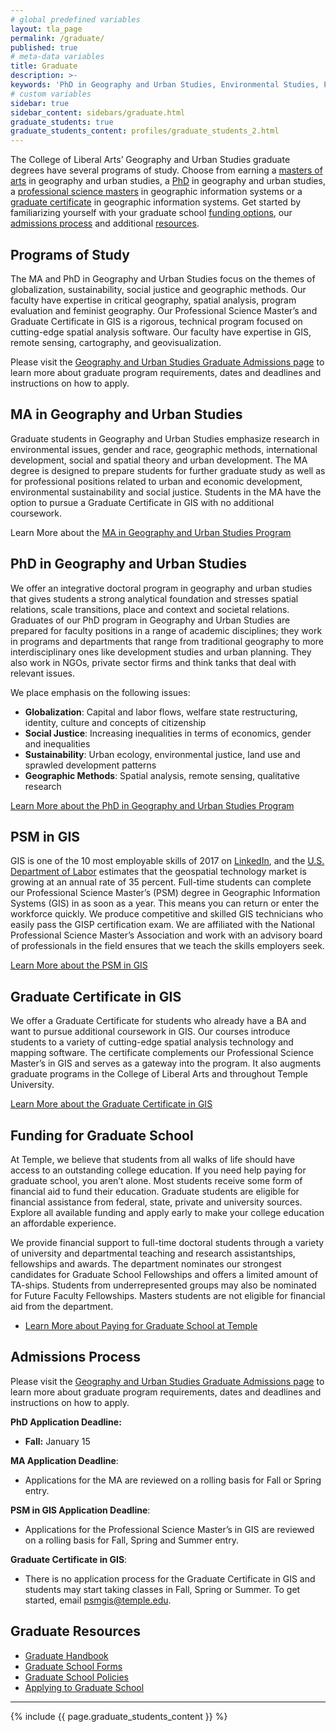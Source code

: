 ```yaml
---
# global predefined variables
layout: tla_page
permalink: /graduate/
published: true
# meta-data variables
title: Graduate
description: >-
keywords: 'PhD in Geography and Urban Studies, Environmental Studies, PSM in GIS, MA in Geography and Urban Studies, Graduate Programs in Geography and Urban Studies'
# custom variables
sidebar: true
sidebar_content: sidebars/graduate.html
graduate_students: true
graduate_students_content: profiles/graduate_students_2.html
---
```

The College of Liberal Arts’ Geography and Urban Studies graduate degrees have several programs of study. Choose from earning a [masters of arts](#ma-in-geography-and-urban-studies) in geography and urban studies, a [PhD](#phd-in-geography-and-urban-studies) in geography and urban studies, a [professional science masters](#psm-in-gis) in geographic information systems or a [graduate certificate](#graduate-certificate-in-gis) in geographic information systems. Get started by familiarizing yourself with your graduate school [funding options](#funding-for-graduate-school), our [admissions process](#admissions-process) and additional [resources](#graduate-resources).

## Programs of Study
The MA and PhD in Geography and Urban Studies focus on the themes of globalization, sustainability, social justice and geographic methods. Our faculty have expertise in critical geography, spatial analysis, program evaluation and feminist geography.
Our Professional Science Master’s and Graduate Certificate in GIS is a rigorous, technical program focused on cutting-edge spatial analysis software. Our faculty have expertise in GIS, remote sensing, cartography, and geovisualization.

Please visit the [Geography and Urban Studies Graduate Admissions page](https://liberalarts.temple.edu/admissions/graduate-admissions) to learn more about graduate program requirements, dates and deadlines and instructions on how to apply.

## MA in Geography and Urban Studies
Graduate students in Geography and Urban Studies emphasize research in environmental issues, gender and race, geographic methods, international development, social and spatial theory and urban development. The MA degree is designed to prepare students for further graduate study as well as for professional positions related to urban and economic development, environmental sustainability and social justice. Students in the MA have the option to pursue a Graduate Certificate in GIS with no additional coursework.

Learn More about the [MA in Geography and Urban Studies Program](http://bulletin.temple.edu/graduate/scd/cla/geography-urban-studies-ma/)

## PhD in Geography and Urban Studies
We offer an integrative doctoral program in geography and urban studies that gives students a strong analytical foundation and stresses spatial relations, scale transitions, place and context and societal relations. Graduates of our PhD program in Geography and Urban Studies are prepared for faculty positions in a range of academic disciplines; they work in programs and departments that range from traditional geography to more interdisciplinary ones like development studies and urban planning. They also work in NGOs, private sector firms and think tanks that deal with relevant issues.

We place emphasis on the following issues:
- **Globalization**: Capital and labor flows, welfare state restructuring, identity, culture and concepts of citizenship
- **Social Justice**: Increasing inequalities in terms of economics, gender and inequalities
- **Sustainability**: Urban ecology, environmental justice, land use and sprawled development patterns
- **Geographic Methods**: Spatial analysis, remote sensing, qualitative research

[Learn More about the PhD in Geography and Urban Studies Program](http://bulletin.temple.edu/graduate/scd/cla/geography-urban-studies-phd/)

## PSM in GIS
GIS is one of the 10 most employable skills of 2017 on [LinkedIn](https://www.weforum.org/agenda/2016/10/2017s-most-in-demand-skills-according-to-linkedin?utm_content=buffer23af8&utm_medium=social&utm_source=facebook.com&utm_campaign=buffer), and the [U.S. Department of Labor](https://www.doleta.gov/brg/indprof/geospatial_profile.cfm) estimates that the geospatial technology market is growing at an annual rate of 35 percent. Full-time students can complete our Professional Science Master’s (PSM) degree in Geographic Information Systems (GIS) in as soon as a year. This means you can return or enter the workforce quickly. We produce competitive and skilled GIS technicians who easily pass the GISP certification exam. We are affiliated with the National Professional Science Master’s Association and work with an advisory board of professionals in the field ensures that we teach the skills employers seek.

[Learn More about the PSM in GIS](http://bulletin.temple.edu/graduate/scd/cla/geographic-information-systems-psm/)

## Graduate Certificate in GIS
We offer a Graduate Certificate for students who already have a BA and want to pursue additional coursework in GIS. Our courses introduce students to a variety of cutting-edge spatial analysis technology and mapping software. The certificate complements our Professional Science Master’s in GIS and serves as a gateway into the program. It also augments graduate programs in the College of Liberal Arts and throughout Temple University.

[Learn More about the Graduate Certificate in GIS](http://bulletin.temple.edu/graduate/scd/cla/geographic-information-systems-certificate/)

## Funding for Graduate School
At Temple, we believe that students from all walks of life should have access to an outstanding college education. If you need help paying for graduate school, you aren’t alone. Most students receive some form of financial aid to fund their education. Graduate students are eligible for financial assistance from federal, state, private and university sources. Explore all available funding and apply early to make your college education an affordable experience.

We provide financial support to full-time doctoral students through a variety of university and departmental teaching and research assistantships, fellowships and awards. The department nominates our strongest candidates for Graduate School Fellowships and offers a limited amount of TA-ships. Students from underrepresented groups may also be nominated for Future Faculty Fellowships. Masters students are not eligible for financial aid from the department.

- [Learn More about Paying for Graduate School at Temple](http://www.temple.edu/grad/finances/)

## Admissions Process
Please visit the [Geography and Urban Studies Graduate Admissions page](https://liberalarts.temple.edu/admissions/graduate-admissions) to learn more about graduate program requirements, dates and deadlines and instructions on how to apply.

**PhD Application Deadline:**<br>
- **Fall:** January 15 <br>

**MA Application Deadline**:
- Applications for the MA are reviewed on a rolling basis for Fall or Spring entry.

**PSM in GIS Application Deadline**:
- Applications for the Professional Science Master’s in GIS are reviewed on a rolling basis for Fall, Spring and Summer entry.

**Graduate Certificate in GIS**:
- There is no application process for the Graduate Certificate in GIS and students may start taking classes in Fall, Spring or Summer. To get started, email [psmgis@temple.edu](mailto:psmgis@temple.edu).

## Graduate Resources
- [Graduate Handbook](https://liberalarts.temple.edu/sites/liberalarts/files/GUS-MA-PhD-graduatehandbook2016-2017.pdf)
- [Graduate School Forms](http://www.temple.edu/grad/forms/index.htm)
- [Graduate School Policies](http://www.temple.edu/grad/policies/index.htm)
- [Applying to Graduate School](http://www.temple.edu/grad/admissions/howtoapply.htm)

___

{% include {{ page.graduate_students_content }} %}

